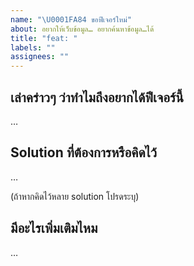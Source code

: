 ```yaml
---
name: "\U0001FA84 ขอฟีเจอร์ใหม่"
about: อยากให้เว็บข้อมูล… อยากค้นหาข้อมูล…ได้
title: "feat: "
labels: ""
assignees: ""
---
```


## เล่าคร่าวๆ ว่าทำไมถึงอยากได้ฟีเจอร์นี้

…

## Solution ที่ต้องการหรือคิดไว้

…

(ถ้าหากคิดไว้หลาย solution โปรดระบุ)

## มีอะไรเพิ่มเติมไหม

…
